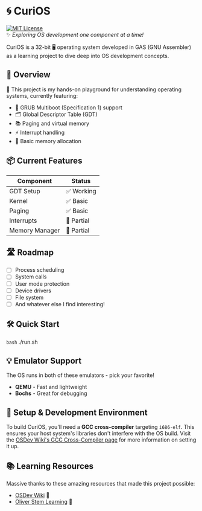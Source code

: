 # 🌀 CuriOS

[![MIT License](https://img.shields.io/badge/license-MIT-blue.svg)](LICENSE)  
✨ *Exploring OS development one component at a time!*

CuriOS is a 32-bit 🖥️ operating system developed in GAS (GNU Assembler) as a learning project to dive deep into OS development concepts.

## 🌟 Overview

🔧 This project is my hands-on playground for understanding operating systems, currently featuring:

- 🚀 GRUB Multiboot (Specification 1) support
- 🗂️ Global Descriptor Table (GDT)
- 📚 Paging and virtual memory
- ⚡ Interrupt handling
- 💾 Basic memory allocation

## 📦 Current Features

| Component       | Status     |
|----------------|------------|
| GDT Setup      | ✅ Working |
| Kernel         | ✅ Basic   |
| Paging         | ✅ Basic |
| Interrupts     | 🚧 Partial |
| Memory Manager | 🚧 Partial |

## 🛣️ Roadmap

- [ ] Process scheduling
- [ ] System calls
- [ ] User mode protection
- [ ] Device drivers
- [ ] File system
- [ ] And whatever else I find interesting!

## 🛠️ Quick Start

```bash```
./run.sh

## 💡 Emulator Support

The OS runs in both of these emulators - pick your favorite!

- **QEMU** - Fast and lightweight
- **Bochs** - Great for debugging

## 🔧 Setup & Development Environment

To build CuriOS, you'll need a **GCC cross-compiler** targeting `i686-elf`. This ensures your host system's libraries don't interfere with the OS build. Visit the [OSDev Wiki's GCC Cross-Compiler page](https://wiki.osdev.org/GCC_Cross-Compiler) for more information on setting it up.

## 📚 Learning Resources

Massive thanks to these amazing resources that made this project possible:

- [OSDev Wiki](https://wiki.osdev.org/) 📖
- [Oliver Stem Learning](https://www.youtube.com/@olivestemlearning) 🎥

